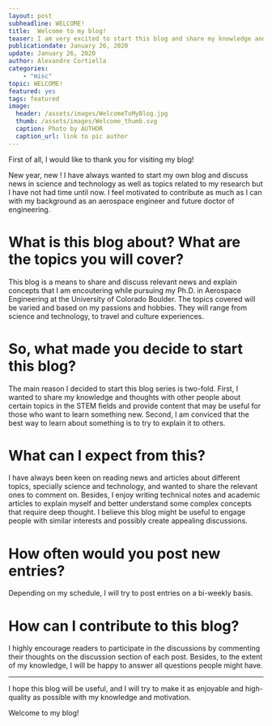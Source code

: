 ```yaml
---
layout: post
subheadline: WELCOME!
title:  Welcome to my blog!
teaser: I am very excited to start this blog and share my knowledge and thoughts about my current research as a Ph.D. student in Aerospace Engineering at the University of Colorado Boulder. The goal of this blog is to discuss topics related to my research and other science and technology news. I hope you enjoy the content and encourage you to contribute with your knowledge, opinions and questions you may have!
publicationdate: January 26, 2020
update: January 26, 2020
author: Alexandre Cortiella
categories: 
    - "misc"
topic: WELCOME!
featured: yes
tags: featured
image: 
  header: /assets/images/WelcomeToMyBlog.jpg
  thumb: /assets/images/Welcome_thumb.svg
  caption: Photo by AUTHOR
  caption_url: link to pic author
---
```


First of all, I would like to thank you for visiting my blog!

New year, new ! I have always wanted to start my own blog and discuss news in science and technology as well as topics related to my research but I have not had time until now. I feel motivated to contribute as much as I can with my background as an aerospace engineer and future doctor of engineering.  

# What is this blog about? What are the topics you will cover?
This blog is a means to share and discuss relevant news and explain concepts that I am encoutering while pursuing my Ph.D. in Aerospace Engineering at the University of Colorado Boulder. The topics covered will be varied and based on my passions and hobbies. They will range from science and technology, to travel and culture experiences. 

# So, what made you decide to start this blog?
The main reason I decided to start this blog series is two-fold. First, I wanted to share my knowledge and thoughts with other people about certain topics in the STEM fields and provide content that may be useful for those who want to learn something new. Second, I am conviced that the best way to learn about something is to try to explain it to others.

# What can I expect from this?
I have always been keen on reading news and articles about different topics, specially science and technology, and wanted to share the relevant ones to comment on. Besides, I enjoy writing technical notes and academic articles to explain myself and better understand some complex concepts that require deep thought. I believe this blog might be useful to engage people with similar interests and possibly create appealing discussions.

# How often would you post new entries?
Depending on my schedule, I will try to post entries on a bi-weekly basis.

# How can I contribute to this blog?
I highly encourage readers to participate in the discussions by commenting their thoughts on the discussion section of each post. Besides, to the extent of my knowledge, I will be happy to answer all questions people might have.

--------------------------------------------------------------------------------------------------------------

I hope this blog will be useful, and I will try to make it as enjoyable and high-quality as possible with my knowledge and motivation.

Welcome to my blog!

